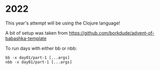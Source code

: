 # 2022
This year's attempt will be using the Clojure language!

A bit of setup was taken from https://github.com/borkdude/advent-of-babashka-template

To run days with either bb or nbb:
```
bb -x day01/part-1 [...args]
nbb -x day01/part-1 [...args]
```
